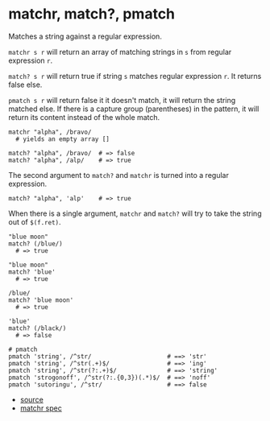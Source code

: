 
# matchr, match?, pmatch

Matches a string against a regular expression.

`matchr s r` will return an array of matching strings in `s` from regular
expression `r`.

`match? s r` will return true if string `s` matches regular expression `r`.
It returns false else.

`pmatch s r` will return false it it doesn't match, it will return the
string matched else. If there is a capture group (parentheses) in the
pattern, it will return its content instead of the whole match.

```
matchr "alpha", /bravo/
  # yields an empty array []

match? "alpha", /bravo/  # => false
match? "alpha", /alp/    # => true
```

The second argument to `match?` and `matchr` is turned into a
regular expression.
```
match? "alpha", 'alp'    # => true
```

When there is a single argument, `matchr` and `match?` will try
to take the string out of `$(f.ret)`.
```
"blue moon"
match? (/blue/)
  # => true

"blue moon"
match? 'blue'
  # => true

/blue/
match? 'blue moon'
  # => true

'blue'
match? (/black/)
  # => false
```

```
# pmatch
pmatch 'string', /^str/                     # ==> 'str'
pmatch 'string', /^str(.+)$/                # ==> 'ing'
pmatch 'string', /^str(?:.+)$/              # ==> 'string'
pmatch 'strogonoff', /^str(?:.{0,3})(.*)$/  # ==> 'noff'
pmatch 'sutoringu', /^str/                  # ==> false
```


* [source](https://github.com/floraison/flor/tree/master/lib/flor/pcore/matchr.rb)
* [matchr spec](https://github.com/floraison/flor/tree/master/spec/pcore/matchr_spec.rb)

